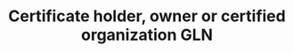 ---
title: 'Certificate holder, owner or certified organization GLN'
field: 'is.certifiedOrganization.gln'
slug: 'certification-certificate-holder-owner-or-certified-organization-gln'
description: 'Global Location Number of companies to identify their locations'
required: False
module: 'Certificate Holder, Owner or Certified organization'
cluster: 'Certification'
policy: 'Free value. Single value only.'
layout: 'home'
---